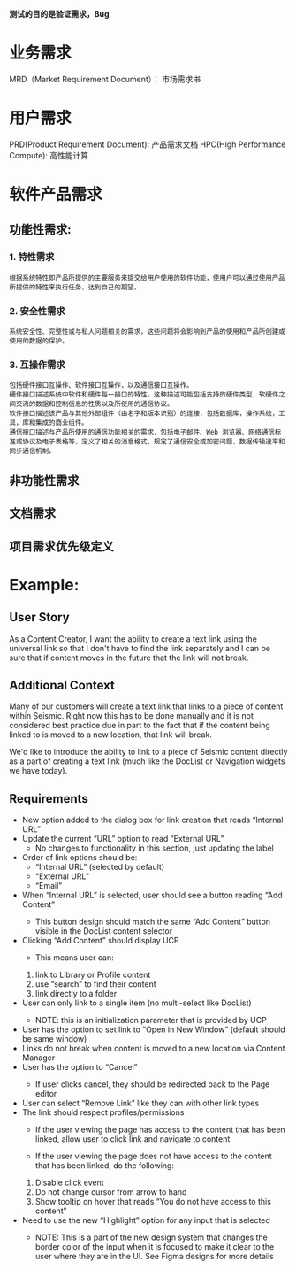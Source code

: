 **测试的目的是验证需求，Bug**

# 业务需求

MRD（Market Requirement Document）： 市场需求书


# 用户需求

PRD(Product Requirement Document): 产品需求文档
HPC(High Performance Compute): 高性能计算

# 软件产品需求

## 功能性需求:

### 1. 特性需求
    根据系统特性即产品所提供的主要服务来提交给用户使用的软件功能，使用户可以通过使用产品所提供的特性来执行任务，达到自己的期望。
### 2. 安全性需求
    系统安全性、完整性或与私人问题相关的需求，这些问题将会影响到产品的使用和产品所创建或使用的数据的保护。
### 3. 互操作需求
    包括硬件接口互操作、软件接口互操作，以及通信接口互操作。
    硬件接口描述系统中软件和硬件每一接口的特性。这种描述可能包括支持的硬件类型、软硬件之间交流的数据和控制信息的性质以及所使用的通信协议。
    软件接口描述该产品与其他外部组件（由名字和版本识别）的连接，包括数据库，操作系统，工具，库和集成的商业组件。
    通信接口描述与产品所使用的通信功能相关的需求，包括电子邮件、Web 浏览器、网络通信标准或协议及电子表格等，定义了相关的消息格式，规定了通信安全或加密问题、数据传输速率和同步通信机制。
    
## 非功能性需求

## 文档需求

## 项目需求优先级定义


# Example:

## User Story
As a Content Creator, I want the ability to create a text link using the universal link so that I don't have to find the link separately and I can be sure that if content moves in the future that the link will not break. 

## Additional Context
Many of our customers will create a text link that links to a piece of content within Seismic. Right now this has to be done manually and it is not considered best practice due in part to the fact that if the content being linked to is moved to a new location, that link will break. 

We'd like to introduce the ability to link to a piece of Seismic content directly as a part of creating a text link (much like the DocList or Navigation widgets we have today).

## Requirements
<ul>
<li> New option added to the dialog box for link creation that reads “Internal URL” </li>
<li> Update the current “URL” option to read “External URL” 
<ul>
<li>No changes to functionality in this section, just updating the label</li>
</ul>
</li>
<li> Order of link options should be:
<ul>
<li>“Internal URL” (selected by default)</li>
<li>“External URL”</li>
<li>“Email”</li>
</ul>
</li>
<li> When “Internal URL” is selected, user should see a button reading “Add Content” </li>
<ul>
<li>This button design should match the same “Add Content” button visible in the DocList content selector</li>
</ul>
<li> Clicking “Add Content” should display UCP </li>
<ul>
<li>This means user can:</li>
</ul>
<ol>
<li>link to Library or Profile content</li></li></li>

<li>use “search” to find their content</li></li>

<li>link directly to a folder</li>
</ol>
<li> User can only link to a single item (no multi-select like DocList) </li>
<ul>
<li>NOTE: this is an initialization parameter that is provided by UCP</li>
</ul>
<li> User has the option to set link to “Open in New Window” (default should be same window) </li>

<li> Links do not break when content is moved to a new location via Content Manager </li>

<li> User has the option to “Cancel” </li>
<ul>
<li>If user clicks cancel, they should be redirected back to the Page editor
</ul>
<li> User can select “Remove Link” like they can with other link types </li>

<li> The link should respect profiles/permissions </li>
<ul>
<li>If the user viewing the page has access to the content that has been linked, allow user to click link and navigate to content
</ul>
<ul>
<li>If the user viewing the page does not have access to the content that has been linked, do the following:
</ul>
<ol>
  <li>Disable click event

  <li>Do not change cursor from arrow to hand

  <li>Show tooltip on hover that reads “You do not have access to this content”
</ol>
<li> Need to use the new “Highlight” option for any input that is selected  </li>
<ul>
<li>NOTE: This is a part of the new design system that changes the border color of the input when it is focused to make it clear to the user where they are in the UI. See Figma designs for more details
</ul>
 </ul>




